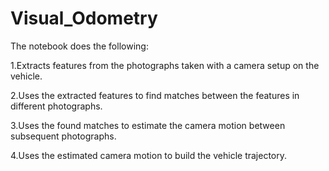 # Visual_Odometry
The notebook does the following:

1.Extracts features from the photographs taken with a camera setup on the vehicle.

2.Uses the extracted features to find matches between the features in different photographs.

3.Uses the found matches to estimate the camera motion between subsequent photographs.

4.Uses the estimated camera motion to build the vehicle trajectory.

